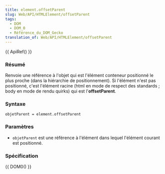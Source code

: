 ```yaml
---
title: element.offsetParent
slug: Web/API/HTMLElement/offsetParent
tags:
  - DOM
  - DOM_0
  - Référence_du_DOM_Gecko
translation_of: Web/API/HTMLElement/offsetParent
---
```

{{ ApiRef() }}

### Résumé

Renvoie une référence à l'objet qui est l'élément conteneur positionné le plus proche (dans la hiérarchie de positionnement). Si l'élément n'est pas positionné, c'est l'élément racine (html en mode de respect des standards&nbsp;; body en mode de rendu quirks) qui est l'**offsetParent**.

### Syntaxe

    objetParent = element.offsetParent

### Paramètres

- `objetParent` est une référence à l'élément dans lequel l'élément courant est positionné.

### Spécification

{{ DOM0() }}
